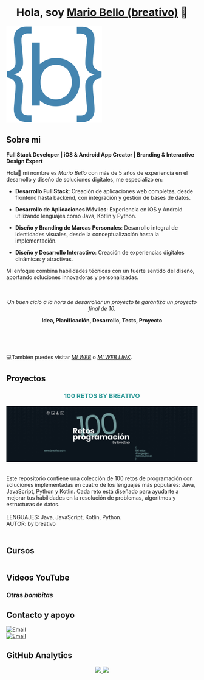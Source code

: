 <div align="center">
<h1 align="center">Hola, soy <a href="https://breativo.com">Mario Bello (breativo)</a> 👋</h1>
</div>

  <img src="https://github.com/breativo/breativo/blob/master/img/logo_breativo.png" alt="Banner breattivo" width="50%" margin="auto" style=""/>

## Sobre mi
**Full Stack Developer | iOS & Android App Creator | Branding & Interactive Design Expert**

Hola👋 mi nombre es *Mario Bello* con más de 5 años de experiencia en el desarrollo y diseño de soluciones digitales, me especializo en:

* **Desarrollo Full Stack**: Creación de aplicaciones web completas, desde frontend hasta backend, con integración y gestión de bases de datos.

* **Desarrollo de Aplicaciones Móviles**: Experiencia en iOS y Android utilizando lenguajes como Java, Kotlin y Python.
    
* **Diseño y Branding de Marcas Personales**: Desarrollo integral de identidades visuales, desde la conceptualización hasta la implementación.
    
* **Diseño y Desarrollo Interactivo**: Creación de experiencias digitales dinámicas y atractivas.

Mi enfoque combina habilidades técnicas con un fuerte sentido del diseño, aportando soluciones innovadoras y personalizadas.
</br>
</br>
</br>

<div align="center">

*Un buen ciclo a la hora de desarrollar un proyecto te garantiza un proyecto final de 10.*
</br>

**Idea, Planificación, Desarrollo, Tests, Proyecto**
</div>
</br>
</br>
</br>

💻También puedes visitar [*MI WEB*](https://www.breativo.com) o [*MI WEB LINK*](https://www.breativo.com).

## Proyectos

<table style="width: 100%; border-collapse: collapse; margin: 20px auto;">
    <tr>
        <h3 style="text-align: center; color:#319b99">100 RETOS BY BREATIVO</h2>
        <a href="https://github.com/breativo/100retos_bybreativo" target="_blank" style="margin-right: 10px;">
        <img src="https://github.com/breativo/breativo/blob/master/img/100retos_bybreativo.png" alt="100 RETOS BY BREATIVO" width="" style=""/>
        </a>
        </br>
        </br>
        <p>
        Este repositorio contiene una colección de 100 retos de programación con soluciones implementadas en cuatro de los lenguajes más populares: Java, JavaScript, Python y Kotlin. Cada reto está diseñado para ayudarte a mejorar tus habilidades en la resolución de problemas, algoritmos y estructuras de datos.
        </br>
        </br>
        <stronge>LENGUAJES: Java, JavaScript, Kotlin, Python.</stronge>
        </br>
        <stronge>AUTOR: by breativo</stronge>
        </p>
    </tr>
</table>




## Cursos


<table style="width: 100%;">
    <tr></tr>
</table>

## Videos YouTube

### Otras *bombitas* 

## Contacto y apoyo

[![Email](https://img.shields.io/badge/email_personal-mariobellogarcia@breativo.com-0149fc?style=for-the-badge&logo=gmail&logoColor=white&labelColor=101010)](mailto:mariobellogarcia@breativo.com)
</BR>
[![Email](https://img.shields.io/badge/email-breativo@breativo.com-0149fc?style=for-the-badge&logo=gmail&logoColor=white&labelColor=101010)](mailto:breativo@breativo.com)

## GitHub Analytics

<p align="center">
<a href="https://github.com/breativo">
  <img height="140em" src="https://github-readme-stats-eight-theta.vercel.app/api?username=breativo&show_icons=true&theme=algolia&include_all_commits=true&count_private=true"/>
  <img height="140em" src="https://github-readme-stats-eight-theta.vercel.app/api/top-langs/?username=breativo&layout=compact&langs_count=8&theme=algolia"/>
</a>
</p>